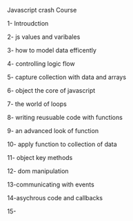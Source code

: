Javascript crash Course

1- Introudction

2- js values and varibales

3- how to model data efficently

4- controlling logic flow

5- capture collection with data and arrays

6- object the core of javascript

7- the world of loops

8- writing reusuable code with functions

9- an advanced look of function

10- apply function to collection of data

11- object key methods

12- dom manipulation

13-communicating with events

14-asychrous code and callbacks

15-
